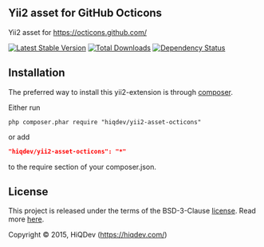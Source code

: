 Yii2 asset for GitHub Octicons
------------------------------

Yii2 asset for https://octicons.github.com/

[![Latest Stable Version](https://poser.pugx.org/hiqdev/yii2-asset-octicons/v/stable.png)](https://packagist.org/packages/hiqdev/yii2-asset-octicons)
[![Total Downloads](https://poser.pugx.org/hiqdev/yii2-asset-octicons/downloads.png)](https://packagist.org/packages/hiqdev/yii2-asset-octicons)
[![Dependency Status](https://www.versioneye.com/php/hiqdev:yii2-asset-octicons/dev-master/badge.svg)](https://www.versioneye.com/php/hiqdev:yii2-asset-octicons/dev-master)

## Installation

The preferred way to install this yii2-extension is through [composer](http://getcomposer.org/download/).

Either run

```
php composer.phar require "hiqdev/yii2-asset-octicons"
```

or add

```json
"hiqdev/yii2-asset-octicons": "*"
```

to the require section of your composer.json.

## License

This project is released under the terms of the BSD-3-Clause [license](https://github.com/hiqdev/hidev/blob/master/LICENSE).
Read more [here](http://choosealicense.com/licenses/bsd-3-clause).

Copyright © 2015, HiQDev (https://hiqdev.com/)

